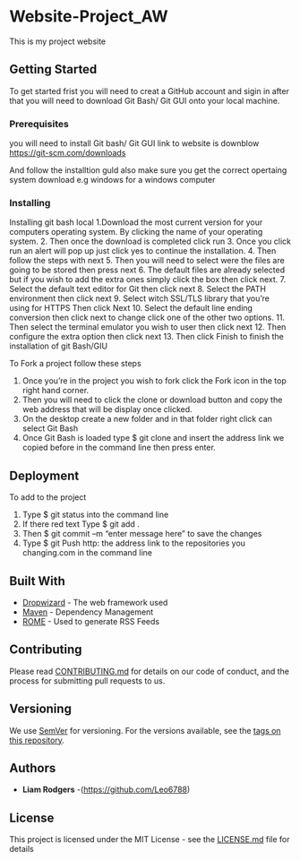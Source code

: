 # Website-Project_AW

This is my project website 

## Getting Started

To get started frist you will need to creat a GitHub account and sigin in after that you will need to download Git Bash/ Git GUI onto your local machine.

### Prerequisites

you will need to install Git bash/ Git GUI link to website is downblow
https://git-scm.com/downloads 

And follow the installtion guld also make sure you get the correct opertaing system download e.g windows for a windows computer

### Installing
Installing git bash local
1.Download the most current version for your computers operating system. By clicking the name of your operating system.
2. Then once the download is completed click run
3. Once you click run an alert will pop up just click yes to continue the installation.
4. Then follow the steps with next
5.  Then you will need to select were the files are going to be stored then press next
6. The default files are already selected but if you wish to add the extra ones simply click the box then click next.
7. Select the default text editor for Git then click next
8. Select the PATH environment then click next
9. Select witch SSL/TLS library that you’re using for HTTPS Then click Next
10. Select the default line ending conversion then click next to change click one of the other two options.
11. Then select the terminal emulator you wish to user then click next
12. Then configure the extra option then click next
13. Then click Finish to finish the installation of git Bash/GIU

To Fork a project follow these steps 
1.	Once you’re in the project you wish to fork click the Fork icon in the top right hand corner.
2.	Then you will need to click the clone or download button and copy the web address that will be display once clicked.
3.	On the desktop create a new folder and in that folder right click can select Git Bash
4.	Once Git Bash is loaded type $ git clone and insert the address link we copied before in the command line then press enter.

## Deployment
To add to the project
1.  Type $ git status into the command line
2. If there red text Type $ git add .
3. Then $ git commit –m “enter message here” to save the changes
4. Type $ git Push http: the address link to the repositories you changing.com in the command line



## Built With

* [Dropwizard](http://www.dropwizard.io/1.0.2/docs/) - The web framework used
* [Maven](https://maven.apache.org/) - Dependency Management
* [ROME](https://rometools.github.io/rome/) - Used to generate RSS Feeds

## Contributing

Please read [CONTRIBUTING.md](https://gist.github.com/PurpleBooth/b24679402957c63ec426) for details on our code of conduct, and the process for submitting pull requests to us.

## Versioning

We use [SemVer](http://semver.org/) for versioning. For the versions available, see the [tags on this repository](https://github.com/your/project/tags). 

## Authors

* **Liam Rodgers**  -(https://github.com/Leo6788)

## License

This project is licensed under the MIT License - see the [LICENSE.md](LICENSE.md) file for details
